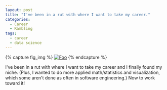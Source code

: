 ```yaml
---
layout: post
title: "I've been in a rut with where I want to take my career."
categories:
  - Career
  - Rambling
tags:
  - career
  - data science
---
```


{% capture fig_img %}
[![Foo](https://raw.githubusercontent.com/danaoira/danaoira.github.io/master/images/big-data-university-data-scientist.jpg)](https://bigdatauniversity.com/)
{% endcapture %}

I've been in a rut with where I want to take my career and I finally found my niche. (Plus, I wanted to do more applied math/statistics and visualization, which some aren't done as often in software engineering.) Now to work toward it!